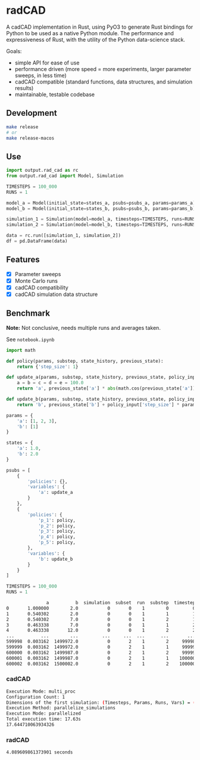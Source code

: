 # radCAD
A cadCAD implementation in Rust, using PyO3 to generate Rust bindings for Python to be used as a native Python module. The performance and expressiveness of Rust, with the utility of the Python data-science stack.

Goals:
* simple API for ease of use
* performance driven (more speed = more experiments, larger parameter sweeps, in less time)
* cadCAD compatible (standard functions, data structures, and simulation results)
* maintainable, testable codebase

## Development

```bash
make release
# or
make release-macos
```

## Use

```python
import output.rad_cad as rc
from output.rad_cad import Model, Simulation

TIMESTEPS = 100_000
RUNS = 1

model_a = Model(initial_state=states_a, psubs=psubs_a, params=params_a)
model_b = Model(initial_state=states_b, psubs=psubs_b, params=params_b)

simulation_1 = Simulation(model=model_a, timesteps=TIMESTEPS, runs=RUNS)
simulation_2 = Simulation(model=model_b, timesteps=TIMESTEPS, runs=RUNS)

data = rc.run([simulation_1, simulation_2])
df = pd.DataFrame(data)
```

## Features

* [x] Parameter sweeps
* [x] Monte Carlo runs
* [x] cadCAD compatibility
* [x] cadCAD simulation data structure

## Benchmark

**Note:** Not conclusive, needs multiple runs and averages taken.

See `notebook.ipynb`

```python
import math

def policy(params, substep, state_history, previous_state):
    return {'step_size': 1}

def update_a(params, substep, state_history, previous_state, policy_input):
    a = b = c = d = e = 100.0
    return 'a', previous_state['a'] * abs(math.cos(previous_state['a']))

def update_b(params, substep, state_history, previous_state, policy_input):
    return 'b', previous_state['b'] + policy_input['step_size'] * params['a']

params = {
    'a': [1, 2, 3],
    'b': [1]
}

states = {
    'a': 1.0,
    'b': 2.0
}

psubs = [
    {
        'policies': {},
        'variables': {
            'a': update_a
        }
    },
    {
        'policies': {
            'p_1': policy,
            'p_2': policy,
            'p_3': policy,
            'p_4': policy,
            'p_5': policy,
        },
        'variables': {
            'b': update_b
        }
    }
]

TIMESTEPS = 100_000
RUNS = 1
```

```bash
               a          b  simulation  subset  run  substep  timestep
0       1.000000        2.0           0       0    1        0         0
1       0.540302        2.0           0       0    1        1         1
2       0.540302        7.0           0       0    1        2         1
3       0.463338        7.0           0       0    1        1         2
4       0.463338       12.0           0       0    1        2         2
...          ...        ...         ...     ...  ...      ...       ...
599998  0.003162  1499972.0           0       2    1        2     99998
599999  0.003162  1499972.0           0       2    1        1     99999
600000  0.003162  1499987.0           0       2    1        2     99999
600001  0.003162  1499987.0           0       2    1        1    100000
600002  0.003162  1500002.0           0       2    1        2    100000
```

### cadCAD
```bash
Execution Mode: multi_proc
Configuration Count: 1
Dimensions of the first simulation: (Timesteps, Params, Runs, Vars) = (100000, 2, 3, 7)
Execution Method: parallelize_simulations
Execution Mode: parallelized
Total execution time: 17.63s
17.644710063934326
```

### radCAD

```bash
4.089609861373901 seconds
```
